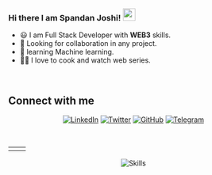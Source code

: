 ### Hi there I am Spandan Joshi! <img src="https://media.giphy.com/media/hvRJCLFzcasrR4ia7z/giphy.gif" width="25px">
- 😃 I am Full Stack Developer with **WEB3** skills.
- 💬 Looking for collaboration in any project.
- 🌱 learning Machine learning.
- 🧑‍🍳 I love to cook and watch web series. 

</br>

## Connect with me
<p align="center">
<a href="https://www.linkedin.com/in/spandan-joshi-39ba94171/"><img alt="LinkedIn" title="My LinkedIn" src="https://img.shields.io/badge/linkedin-informational?style=for-the-badge&logo=linkedin&logoColor=white"/></a>
<a href="https://twitter.com/SpandanDev"><img alt="Twitter" title="Twitter" src="https://img.shields.io/badge/-Twitter-1DA1F2?style=for-the-badge&logo=twitter&logoColor=white"/></a>
<a href="https://github.com/spandan114"><img alt="GitHub" title="GitHub" src="https://img.shields.io/badge/github-black?style=for-the-badge&logo=Github&logoColor=white"/></a>
<a href="https://telegram.me/Spandan114"><img alt="Telegram" title="Telegram" src="https://img.shields.io/badge/-Telegram-26A5E4?style=for-the-badge&logo=Telegram&logoColor=white"/></a>
</p>

<br/>

<table>
  <tr>
    <td><img src="https://github-profile-summary-cards.vercel.app/api/cards/repos-per-language?username=spandan114&theme=github_dark" alt=""></td>
<td><img src="https://github-profile-summary-cards.vercel.app/api/cards/profile-details?username=spandan114&theme=github_dark" align="right" alt=""></td>
  </tr>
</table>
<p align="center">
<img align="center" src="https://skillicons.dev/icons?i=javascript,react,nodejs,nextjs,python,django,mysql,mongodb,redis,tailwind,scss,linux,aws,solidity,docker,figma,firebase,ts&perline=9" alt="Skills"></td>
</p>
